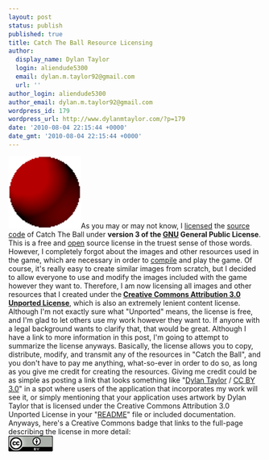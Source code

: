 ```yaml
---
layout: post
status: publish
published: true
title: Catch The Ball Resource Licensing
author:
  display_name: Dylan Taylor
  login: aliendude5300
  email: dylan.m.taylor92@gmail.com
  url: ''
author_login: aliendude5300
author_email: dylan.m.taylor92@gmail.com
wordpress_id: 179
wordpress_url: http://www.dylanmtaylor.com/?p=179
date: '2010-08-04 22:15:44 +0000'
date_gmt: '2010-08-04 22:15:44 +0000'
---
```

<p><a href="/images/blog/2010/11/catch-the-ball.png"><img class="alignleft" title="Catch The Ball Logo" src="/images/blog/2010/11/catch-the-ball.png" alt="" width="144" height="144" /></a>As you may or may not know, I <a class="zem_slink" title="Software license" rel="wikipedia" href="http://en.wikipedia.org/wiki/Software_license">licensed</a> the <a class="zem_slink" title="Source code" rel="wikipedia" href="http://en.wikipedia.org/wiki/Source_code">source code</a> of Catch The Ball under <strong>version 3 of the <a class="zem_slink" title="GNU General Public License" rel="wikipedia" href="http://en.wikipedia.org/wiki/GNU_General_Public_License">GNU</a> General Public License</strong>. This is a free and <a class="zem_slink" title="Open source" rel="wikipedia" href="http://en.wikipedia.org/wiki/Open_source">open</a> source license in the truest sense of those words. However, I completely forgot about the images and other resources used in the game, which are necessary in order to <a class="zem_slink" title="Compiler" rel="wikipedia" href="http://en.wikipedia.org/wiki/Compiler">compile</a> and play the game. Of course, it's really easy to create similar images from scratch, but I decided to allow everyone to use and modify the images included with the game however they want to. Therefore, I am now licensing all images and other resources that I created under the<strong> <a href="http://creativecommons.org/licenses/by/3.0/">Creative Commons Attribution 3.0 Unported License</a></strong>, which is also an extremely lenient content license. Although I'm not exactly sure what "Unported" means, the license is free, and I'm glad to let others use my work however they want to. If anyone with a legal background wants to clarify that, that would be great. Although I have a link to more information in this post, I'm going to attempt to summarize the license anyways. Basically, the license allows you to copy, distribute, modify, and transmit any of the resources in "Catch the Ball", and you don't have to pay me anything, what-so-ever in order to do so, as long as you give me credit for creating the resources. Giving me credit could be as simple as posting a link that looks something like "<a rel="cc:attributionURL" href="http://www.dylanmtaylor.com/">Dylan Taylor</a> / <a rel="license" href="http://creativecommons.org/licenses/by/3.0/">CC BY 3.0</a>" in a spot where users of the application that incorporates my work will see it, or simply mentioning that your application uses artwork by Dylan Taylor that is licensed under the Creative Commons Attribution 3.0 Unported License in your "<a class="zem_slink" title="README" rel="wikipedia" href="http://en.wikipedia.org/wiki/README">README</a>" file or included documentation. Anyways, here's a Creative Commons badge that links to the full-page describing the license in more detail:<br />
<a rel="license" href="http://creativecommons.org/licenses/by/3.0/"><img style="border-width:0;" src="/images/blog/2010/11/88x31.png" alt="Creative Commons License" /></a></p>
